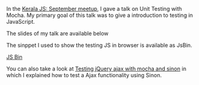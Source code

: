 <!--


---
 "Slides : Unit testing with mocha"
excerpt: "Slides : Unit testing with mocha"
date: 2014-10-09 00:00:00 IST
updated: 2014-10-09 00:00:00 IST
categories: slides, talks
---

-->
<!DOCTYPE html>
<html>

<head>
  <title>basic-git-workflow</title>
  <meta charset="utf-8">
  <meta name="viewport" content="width=device-width, initial-scale=1.0">


  <link rel="stylesheet" href="./css/bootstrap.css">
  <link rel="stylesheet" href="./css/bootstrap.grid.css">
  <link rel="stylesheet" href="./css/bootstrap.min.css">
  <link rel="stylesheet" href="./css/bootstrap-reboot.min.css">
  <link rel="stylesheet" href="./css/bootstrap.css.map">
  <link rel="stylesheet" href="./css/blog-home.css">
  <link rel="stylesheet" href="./css/prism.css">
  <script async defer src="./css/prism.js"></script>
</head>

<body>

In the [Kerala JS: September meetup](http://keralajs.org/2014/09/24/september-meetup), I gave a talk on Unit Testing with Mocha.
My primary goal of this talk was to give a introduction to testing in JavaScript.

The slides of my talk are available below

<script async class="speakerdeck-embed" data-id="b74aaa4027e50132ab91668b8ed88715" data-ratio="1.29456384323641" src="//speakerdeck.com/assets/embed.js"></script>

The sinppet I used to show the testing JS in browser is available as JsBin.

<a class="jsbin-embed" href="http://jsbin.com/veqop/7/embed?js,output">JS Bin</a><script src="http://static.jsbin.com/js/embed.js"></script>

You can also take a look at [Testing jQuery ajax with mocha and sinon](http://blog.revathskumar.com/2013/03/testing-jquery-ajax-with-mocha-and-sinon.html) in which I explained how to test a Ajax functionality using Sinon.
